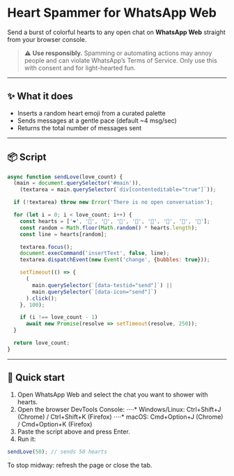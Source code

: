 # Heart Spammer for WhatsApp Web

Send a burst of colorful hearts to any open chat on **WhatsApp Web** straight from your browser console.

> ⚠️ **Use responsibly.** Spamming or automating actions may annoy people and can violate WhatsApp’s Terms of Service. Only use this with consent and for light-hearted fun.

---

## ✨ What it does

- Inserts a random heart emoji from a curated palette  
- Sends messages at a gentle pace (default ~4 msg/sec)  
- Returns the total number of messages sent

---

## 📦 Script

```js
async function sendLove(love_count) {
  (main = document.querySelector('#main')),
    (textarea = main.querySelector(`div[contenteditable="true"]`));

  if (!textarea) throw new Error('There is no open conversation');

  for (let i = 0; i < love_count; i++) {
    const hearts = ['❤️', '🤍', '💜', '💙', '🩵', '💚', '💛', '🧡', '🩷'];
    const random = Math.floor(Math.random() * hearts.length);
    const line = hearts[random];

    textarea.focus();
    document.execCommand('insertText', false, line);
    textarea.dispatchEvent(new Event('change', {bubbles: true}));

    setTimeout(() => {
      (
        main.querySelector(`[data-testid="send"]`) ||
        main.querySelector(`[data-icon="send"]`)
      ).click();
    }, 100);

    if (i !== love_count - 1)
      await new Promise(resolve => setTimeout(resolve, 250));
  }

  return love_count;
}
```

---

## 🚀 Quick start

1. Open WhatsApp Web and select the chat you want to shower with hearts.
2. Open the browser DevTools Console:
⋅⋅⋅⋅* Windows/Linux: Ctrl+Shift+J (Chrome) / Ctrl+Shift+K (Firefox)
⋅⋅⋅⋅* macOS: Cmd+Option+J (Chrome) / Cmd+Option+K (Firefox)
3. Paste the script above and press Enter.
4. Run it:

```js
sendLove(50); // sends 50 hearts
```

To stop midway: refresh the page or close the tab.
